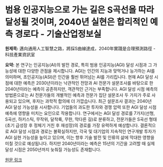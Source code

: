 # 범용 인공지능으로 가는 길은 S곡선을 따라 달성될 것이며, 2040년 실현은 합리적인 예측 경로다 - 기술산업정보실

**원제목:** 邁向通用人工智慧之路，將採S曲線達成，2040年實踐是合理預測路徑 - 科技產業資訊室

**요약:** 본 연구는 인공지능(AI)의 발전 경로, 특히 범용 인공지능(AGI) 달성 시점과 그 가능성에 대한 다양한 관점을 제시합니다. AGI는 인간의 지능과 맞먹거나 능가하는 AI를 의미하며, 초인공지능(ASI)은 인간을 훨씬 뛰어넘는 AI를 가리킵니다.  현재 AGI 달성 시점에 대한 예측은 2030년이라는 낙관적인 전망과 AI 전문가 설문조사를 바탕으로 한 2040년이라는 예측이 공존하지만,  객관적인 근거는 부족합니다.  AGI 달성 시점 예측의 방법론으로는 AI 전문가들의 개별적인 예측과 전문가 집단 설문조사 두 가지가 주로 사용되고 있으며, 후자는 과학적 합의에 더 가깝습니다. 최근 설문조사 결과는 2040년 AGI 달성 가능성을 시사합니다.  기업들의 과도한 투자와 경쟁 압력 또한 AGI 달성 시점 예측에 영향을 미치는 요인으로 작용합니다.  연구에서는 AGI 달성 경로를 7가지(선형, S곡선, 하키스틱, 무작위, 달착륙, 무한, 막다른 길)로 분류하고,  전문가들은 S곡선 형태(초기 급성장 후 정체기 거친 후 재성장)의 경로를 가장 유력하게 예상합니다.  결론적으로 AGI 달성 시점과 경로는 불확실하지만,  각국 및 대기업의 지속적인 연구개발 투자가  AGI 실현 가능성을 높이고 있으며, 이는 향후 기술 발전 및 인류의 삶에 막대한 영향을 미칠 것으로 예상됩니다.  하지만 2040년이라는 예측은 15년의 기간을 고려할 때 실제 달성 시점은 2050년까지 늦춰질 가능성도 존재합니다.

[원문 링크](https://iknow.stpi.niar.org.tw/post/Read.aspx?PostID=22062)
